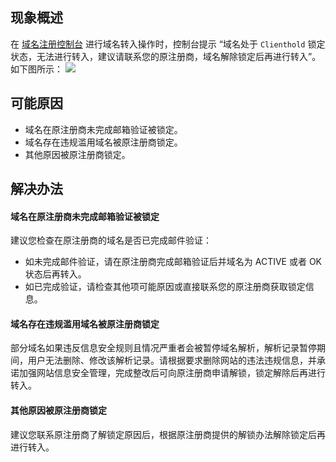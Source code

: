 
## 现象概述
在 [域名注册控制台](https://console.cloud.tencent.com/domain/mydomain) 进行域名转入操作时，控制台提示 “域名处于 `Clienthold` 锁定状态，无法进行转入，建议请联系您的原注册商，域名解除锁定后再进行转入”。如下图所示：
![](https://qcloudimg.tencent-cloud.cn/raw/c467e2c7f404338a17e68008d7272945.png)

## 可能原因
- 域名在原注册商未完成邮箱验证被锁定。
- 域名存在违规滥用域名被原注册商锁定。
- 其他原因被原注册商锁定。

## 解决办法
#### 域名在原注册商未完成邮箱验证被锁定
建议您检查在原注册商的域名是否已完成邮件验证：
- 如未完成邮件验证，请在原注册商完成邮箱验证后并域名为 ACTIVE 或者 OK 状态后再转入。
- 如已完成验证，请检查其他项可能原因或直接联系您的原注册商获取锁定信息。


#### 域名存在违规滥用域名被原注册商锁定
部分域名如果违反信息安全规则且情况严重者会被暂停域名解析，解析记录暂停期间，用户无法删除、修改该解析记录。请根据要求删除网站的违法违规信息，并承诺加强网站信息安全管理，完成整改后可向原注册商申请解锁，锁定解除后再进行转入。

#### 其他原因被原注册商锁定
建议您联系原注册商了解锁定原因后，根据原注册商提供的解锁办法解除锁定后再进行转入。






